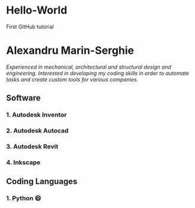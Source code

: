 # Hello-World
First GitHub tutorial
# Alexandru Marin-Serghie
*Experienced in mechanical, architectural and structural design and engineering. Interested in developing my coding skills in order to automate tasks and create custom tools for various companies.*
## Software
### 1. Autodesk Inventor
### 2. Autodesk Autocad
### 3. Autodesk Revit
### 4. Inkscape
## Coding Languages
### 1. Python :smile:
